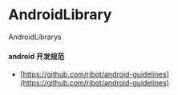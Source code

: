 # AndroidLibrary
AndroidLibrarys

#### android 开发规范
* [https://github.com/ribot/android-guidelines](https://github.com/ribot/android-guidelines)